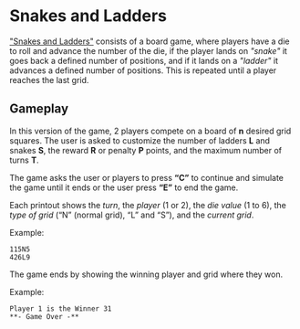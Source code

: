 # Snakes and Ladders

["Snakes and Ladders"](https://en.wikipedia.org/wiki/Snakes_and_ladders) consists of a board game, where players have a die to roll and advance the number of the die, if the player lands on *"snake"* it goes back a defined number of positions, and if it lands on a *"ladder"* it advances a defined number of positions. This is repeated until a player reaches the last grid.

## Gameplay

In this version of the game, 2 players compete on a board of **n** desired grid squares. The user is asked to customize the number of ladders **L** and snakes **S**, the reward **R** or penalty **P** points, and the maximum number of turns **T**.

The game asks the user or players to press **“C”** to continue and simulate the game until it ends or the user press **“E”** to end the game.

Each printout shows the *turn*, the *player* (1 or 2), the *die value* (1 to 6), the *type of grid* (“N” (normal grid), “L” and “S”), and the *current grid*.

Example:

    115N5
    426L9

The game ends by showing the winning player and grid where they won.

Example:

    Player 1 is the Winner 31
    **- Game Over -**